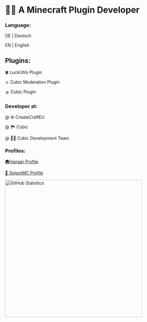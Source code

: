 # 🧑‍💻 A Minecraft Plugin Developer
### Language:

 DE | Deutsch

 EN | English

## Plugins:

🍀 LuckUtils Plugin

⚔️ Cubic Moderation Plugin

🛸 Cubic Plugin

### Developer at:

@ ⚙️ CreateCraftEU

@ 🏞️ Cubic

@ 👨‍💻 Cubic Development Team

### Profiles:


[🛖Hangar Profile](https://hangar.papermc.io/TheBjoRedCraft/)

[🔨 SpigotMC Profile](https://www.spigotmc.org/members/thebjoredcraft.1851481/)

<img src="https://github-readme-stats.vercel.app/api?username=TheBjoRedCraft&show_icons=true&custom_title=GitHub%20Statistics&include_all_commits=true&count_private=true&bg_color=00000000&text_color=b2b2b2&title_color=b2b2b2&line_height=20&text_bold=false&hide_rank=true&border_radius=2&card_width=450" alt="GitHub Statistics" width="450">
